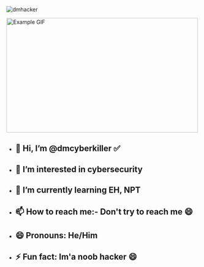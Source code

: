   ![dmhacker]()

 <img src="https://github.com/dmcyberkiller/dmcyberkiller/assets/164518476/b7e85390-7492-46ee-91c2-aeb070bcbae2" width="500" height="300" alt="Example GIF">

  
- ## 👋 Hi, I’m @dmcyberkiller ✅
- ## 👀 I’m interested in cybersecurity
- ## 🌱 I’m currently learning EH, NPT
- ## 📫 How to reach me:- Don't try to reach me 😄
- ## 😄 Pronouns: He/Him
- ## ⚡ Fun fact: Im'a noob hacker 😄

<!---
dmcyberkiller/dmcyberkiller is a ✨ special ✨ repository because its `README.md` (this file) appears on your GitHub profile.
You can click the Preview link to take a look at your changes.
--->
